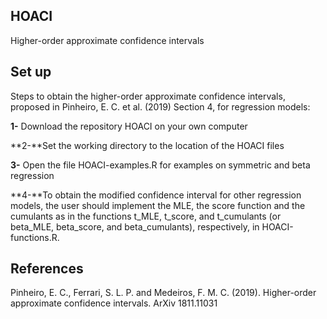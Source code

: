 ## HOACI
Higher-order approximate confidence intervals

## Set up
Steps to obtain the higher-order approximate confidence intervals, proposed in Pinheiro, E. C. et al. (2019) Section 4, for regression models:

**1-** Download the repository HOACI on your own computer

**2-**Set the working directory to the location of the HOACI files

**3-** Open the file HOACI-examples.R for examples on symmetric and beta regression

**4-**To obtain the modified confidence interval for other regression models, the user should implement the MLE, the score function and the cumulants as in the functions t_MLE, t_score, and t_cumulants (or beta_MLE, beta_score, and beta_cumulants), respectively, in HOACI-functions.R. 

## References
Pinheiro, E. C., Ferrari, S. L. P. and Medeiros, F. M. C. (2019). Higher-order approximate confidence intervals. ArXiv 1811.11031

